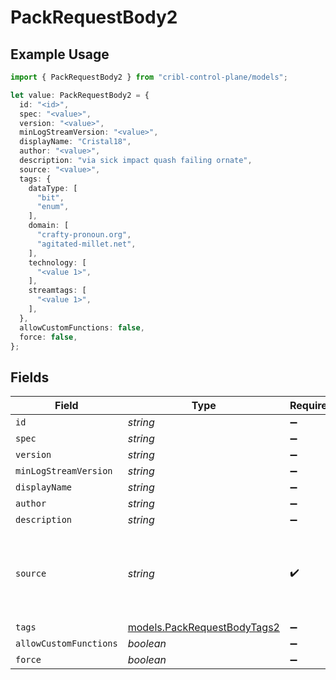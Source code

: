 # PackRequestBody2

## Example Usage

```typescript
import { PackRequestBody2 } from "cribl-control-plane/models";

let value: PackRequestBody2 = {
  id: "<id>",
  spec: "<value>",
  version: "<value>",
  minLogStreamVersion: "<value>",
  displayName: "Cristal18",
  author: "<value>",
  description: "via sick impact quash failing ornate",
  source: "<value>",
  tags: {
    dataType: [
      "bit",
      "enum",
    ],
    domain: [
      "crafty-pronoun.org",
      "agitated-millet.net",
    ],
    technology: [
      "<value 1>",
    ],
    streamtags: [
      "<value 1>",
    ],
  },
  allowCustomFunctions: false,
  force: false,
};
```

## Fields

| Field                                                                 | Type                                                                  | Required                                                              | Description                                                           |
| --------------------------------------------------------------------- | --------------------------------------------------------------------- | --------------------------------------------------------------------- | --------------------------------------------------------------------- |
| `id`                                                                  | *string*                                                              | :heavy_minus_sign:                                                    | N/A                                                                   |
| `spec`                                                                | *string*                                                              | :heavy_minus_sign:                                                    | N/A                                                                   |
| `version`                                                             | *string*                                                              | :heavy_minus_sign:                                                    | N/A                                                                   |
| `minLogStreamVersion`                                                 | *string*                                                              | :heavy_minus_sign:                                                    | N/A                                                                   |
| `displayName`                                                         | *string*                                                              | :heavy_minus_sign:                                                    | N/A                                                                   |
| `author`                                                              | *string*                                                              | :heavy_minus_sign:                                                    | N/A                                                                   |
| `description`                                                         | *string*                                                              | :heavy_minus_sign:                                                    | N/A                                                                   |
| `source`                                                              | *string*                                                              | :heavy_check_mark:                                                    | The source of the pack. If not present, an empty pack will be created |
| `tags`                                                                | [models.PackRequestBodyTags2](../models/packrequestbodytags2.md)      | :heavy_minus_sign:                                                    | N/A                                                                   |
| `allowCustomFunctions`                                                | *boolean*                                                             | :heavy_minus_sign:                                                    | N/A                                                                   |
| `force`                                                               | *boolean*                                                             | :heavy_minus_sign:                                                    | N/A                                                                   |